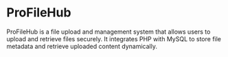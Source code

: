# ProFileHub
ProFileHub is a file upload and management system that allows users to upload and retrieve files securely. It integrates PHP with MySQL to store file metadata and retrieve uploaded content dynamically.
